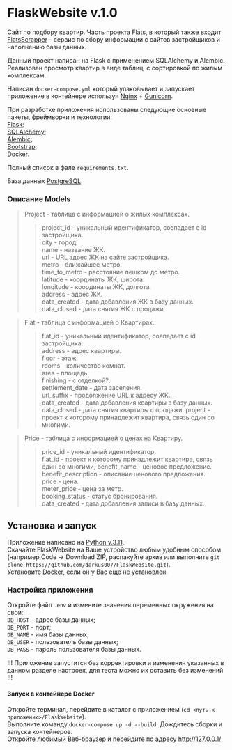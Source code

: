 # FlaskWebsite v.1.0
Сайт по подбору квартир. Часть проекта Flats, в который также входит [FlatsScrapper](https://github.com/darkus007/FlatsScrapper) - сервис по сбору информации с сайтов застройщиков и наполнению базы данных.

Данный проект написан на Flask с применением SQLAlchemy и Alembic. Реализован просмотр квартир в виде таблиц, с сортировкой по жилым комплексам.

Написан `docker-compose.yml` который упаковывает и запускает приложение в контейнере используя [Nginx](https://nginx.org/ru/) + [Gunicorn](https://gunicorn.org/).

При разработке приложения использованы следующие основные пакеты, фреймворки и технологии: \
[Flask](https://flask.palletsprojects.com/); \
[SQLAlchemy](https://www.sqlalchemy.org); \
[Alembic](https://alembic.sqlalchemy.org/); \
[Bootstrap](https://bootstrap-4.ru/); \
[Docker](https://www.docker.com/).

Полный список в фале `requirements.txt`.

База данных [PostgreSQL](https://www.postgresql.org/).

### Описание Models
> Project - таблица с информацией о жилых комплексах.
>> project_id - уникальный идентификатор, совпадает с id застройщика.\
>> city - город.\
>> name - название ЖК.\
>> url - URL адрес ЖК на сайте застройщика.\
>> metro - ближайшее метро.\
>> time_to_metro - расстояние пешком до метро.\
>> latitude - координаты ЖК, широта.\
>> longitude - координаты ЖК, долгота.\
>> address - адрес ЖК.\
>> data_created - дата добавления ЖК в базу данных.\
>> data_closed - дата снятия ЖК с продажи.

> Flat - таблица с информацией о Квартирах.
>> flat_id - уникальный идентификатор, совпадает с id застройщика.\
>> address - адрес квартиры.\
>> floor - этаж.\
>> rooms - количество комнат.\
>> area - площадь.\
>> finishing - с отделкой?.\
>> settlement_date - дата заселения.\
>> url_suffix - продолжение URL к адресу ЖК.\
>> data_created - дата добавления квартиры в базу данных.\
>> data_closed - дата снятия квартиры с продажи.
>> project - проект к которому принадлежит квартира, связь один со многими.

> Price - таблица с информацией о ценах на Квартиру.
>> price_id - уникальный идентификатор, \
>> flat_id - проект к которому принадлежит квартира, связь один со многими,
>> benefit_name - ценовое предложение.\
>> benefit_description - описание ценового предложения.\
>> price - цена.\
>> meter_price - цена за метр.\
>> booking_status - статус бронирования.\
>> data_created - дата добавления записи в базу данных.


## Установка и запуск
Приложение написано на [Python v.3.11](https://www.python.org). \
Скачайте FlaskWebsite на Ваше устройство любым удобным способом (например Code -> Download ZIP, распакуйте архив 
или выполните `git clone https://github.com/darkus007/FlaskWebsite.git`). \
Установите [Docker](https://www.docker.com/), если он у Вас еще не установлен.

### Настройка приложения

Откройте файл `.env` и измените значения переменных окружения на свои: \
`DB_HOST` - адрес базы данных; \
`DB_PORT` - порт; \
`DB_NAME` - имя базы данных; \
`DB_USER` - пользователь базы данных; \
`DB_PASS` - пароль пользователя базы данных.

!!! Приложение запустится без корректировки и изменения указанных в данном разделе настроек, для теста можно их оставить без изменений !!!

#### Запуск в контейнере Docker
Откройте терминал, перейдите в каталог с приложением (`cd <путь к приложению>/FlaskWebsite`). \
Выполните команду `docker-compose up -d --build`. Дождитесь сборки и запуска контейнеров. \
Откройте любимый Веб-браузер и перейдите по адресу http://127.0.0.1/
